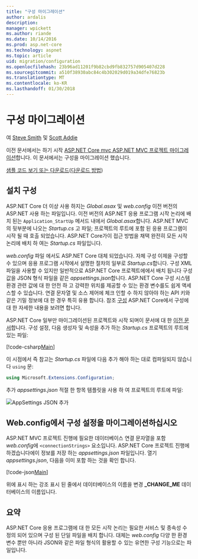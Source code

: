 ```yaml
---
title: "구성 마이그레이션"
author: ardalis
description: 
manager: wpickett
ms.author: riande
ms.date: 10/14/2016
ms.prod: asp.net-core
ms.technology: aspnet
ms.topic: article
uid: migration/configuration
ms.openlocfilehash: 23b96ad11201f9b82cbd9fb832757d905407d228
ms.sourcegitcommit: a510f38930abc84c4b302029d019a34dfe76823b
ms.translationtype: MT
ms.contentlocale: ko-KR
ms.lasthandoff: 01/30/2018
---
```

# <a name="migrating-configuration"></a>구성 마이그레이션

여 [Steve Smith](https://ardalis.com/) 및 [Scott Addie](https://scottaddie.com)

이전 문서에서는 하기 시작 [ASP.NET Core mvc ASP.NET MVC 프로젝트 마이그레이션](mvc.md)합니다. 이 문서에서는 구성을 마이그레이션 했습니다.

[샘플 코드 보기 또는 다운로드](https://github.com/aspnet/Docs/tree/master/aspnetcore/migration/configuration/samples)([다운로드 방법](xref:tutorials/index#how-to-download-a-sample))

## <a name="setup-configuration"></a>설치 구성

ASP.NET Core 더 이상 사용 하지는 *Global.asax* 및 *web.config* 이전 버전의 ASP.NET 사용 하는 파일입니다. 이전 버전의 ASP.NET 응용 프로그램 시작 논리에 배치 된는 `Application_StartUp` 메서드 내에서 *Global.asax*합니다. ASP.NET MVC의 뒷부분에 나오는 *Startup.cs* 고 파일; 프로젝트의 루트에 포함 된 응용 프로그램이 시작 될 때 호출 되었습니다. ASP.NET Core가이 접근 방법을 채택 완전히 모든 시작 논리에 배치 하 여는 *Startup.cs* 파일입니다.

*web.config* 파일 에서도 ASP.NET Core 대체 되었습니다. 자체 구성 이제을 구성할 수 있으며 응용 프로그램 시작에서 설명한 절차의 일부로 *Startup.cs*합니다. 구성 XML 파일을 사용할 수 있지만 일반적으로 ASP.NET Core 프로젝트에에서 배치 됩니다 구성 값을 JSON 형식 파일을 같은 *appsettings.json*합니다. ASP.NET Core 구성 시스템 환경 관련 값에 대 한 안전 하 고 강력한 위치를 제공할 수 있는 환경 변수를도 쉽게 액세스할 수 있습니다. 연결 문자열 및 소스 제어에 체크 인할 수 하지 않아야 하는 API 키와 같은 기밀 정보에 대 한 경우 특히 유용 합니다. 참조 [구성](xref:fundamentals/configuration/index) ASP.NET Core에서 구성에 대 한 자세한 내용을 보려면 합니다.

ASP.NET Core 일부만 마이그레이션된 프로젝트와 시작 되며이 문서에 대 한 [이전 문서](mvc.md)합니다. 구성 설정, 다음 생성자 및 속성을 추가 하는 *Startup.cs* 프로젝트의 루트에 있는 파일:

[!code-csharp[Main](configuration/samples/WebApp1/src/WebApp1/Startup.cs?range=11-21)]

이 시점에서 즉 참고는 *Startup.cs* 파일에 다음 추가 해야 하는 대로 컴파일되지 않습니다 `using` 문:

```csharp
using Microsoft.Extensions.Configuration;
```

추가 *appsettings.json* 적절 한 항목 템플릿을 사용 하 여 프로젝트의 루트에 파일:

![AppSettings JSON 추가](configuration/_static/add-appsettings-json.png)

## <a name="migrate-configuration-settings-from-webconfig"></a>Web.config에서 구성 설정을 마이그레이션하십시오

ASP.NET MVC 프로젝트 진행에 필요한 데이터베이스 연결 문자열을 포함 *web.config*에 `<connectionStrings>` 요소입니다. ASP.NET Core 프로젝트 진행에 하겠습니다에이 정보를 저장 하는 *appsettings.json* 파일입니다. 열기 *appsettings.json*, 다음을 이미 포함 하는 것을 확인 합니다.

[!code-json[Main](../migration/configuration/samples/WebApp1/src/WebApp1/appsettings.json?highlight=4)]


위에 표시 하는 강조 표시 된 줄에서 데이터베이스의 이름을 변경 **_CHANGE_ME** 데이터베이스의 이름입니다.

## <a name="summary"></a>요약

ASP.NET Core 응용 프로그램에 대 한 모든 시작 논리는 필요한 서비스 및 종속성 수 정의 되어 있으며 구성 된 단일 파일을 배치 합니다. 대체는 *web.config* 다양 한 환경 변수 뿐만 아니라 JSON와 같은 파일 형식의 활용할 수 있는 유연한 구성 기능으로는 파일입니다.
